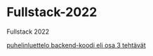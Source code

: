 # Fullstack-2022
Fullstack 2022

[puhelinluettelo backend-koodi eli osa 3 tehtävät](https://github.com/HeljaeRaeisaenen/puhelinluettelo)
